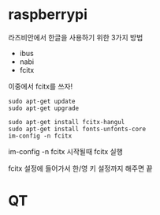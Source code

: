 # raspberrypi

라즈비안에서 한글을 사용하기 위한 3가지 방법

* ibus
* nabi
* fcitx

이중에서 fcitx를 쓰자!

<pre><code>sudo apt-get update
sudo apt-get upgrade

sudo apt-get install fcitx-hangul
sudo apt-get install fonts-unfonts-core
im-config -n fcitx
</code></pre>

im-config -n fcitx  시작될때 fcitx 실행

fcitx 설정에 들어가서 한/영 키 설정까지 해주면 끝



# QT
